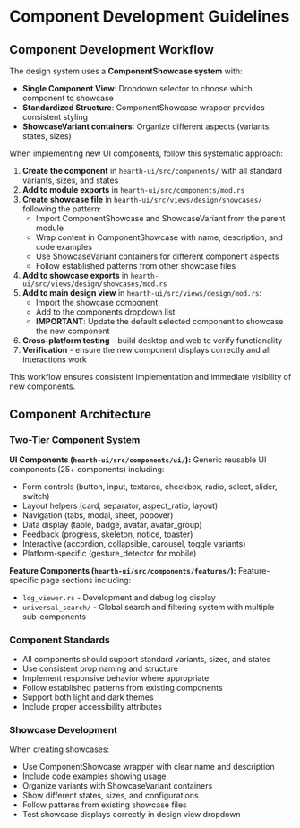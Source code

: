 # Component Development Guidelines

## Component Development Workflow

The design system uses a **ComponentShowcase system** with:
- **Single Component View**: Dropdown selector to choose which component to showcase
- **Standardized Structure**: ComponentShowcase wrapper provides consistent styling
- **ShowcaseVariant containers**: Organize different aspects (variants, states, sizes)

When implementing new UI components, follow this systematic approach:

1. **Create the component** in `hearth-ui/src/components/` with all standard variants, sizes, and states
2. **Add to module exports** in `hearth-ui/src/components/mod.rs`
3. **Create showcase file** in `hearth-ui/src/views/design/showcases/` following the pattern:
   - Import ComponentShowcase and ShowcaseVariant from the parent module
   - Wrap content in ComponentShowcase with name, description, and code examples
   - Use ShowcaseVariant containers for different component aspects
   - Follow established patterns from other showcase files
4. **Add to showcase exports** in `hearth-ui/src/views/design/showcases/mod.rs`
5. **Add to main design view** in `hearth-ui/src/views/design/mod.rs`:
   - Import the showcase component
   - Add to the components dropdown list
   - **IMPORTANT**: Update the default selected component to showcase the new component
6. **Cross-platform testing** - build desktop and web to verify functionality
7. **Verification** - ensure the new component displays correctly and all interactions work

This workflow ensures consistent implementation and immediate visibility of new components.

## Component Architecture

### Two-Tier Component System

**UI Components (`hearth-ui/src/components/ui/`):**
Generic reusable UI components (25+ components) including:
- Form controls (button, input, textarea, checkbox, radio, select, slider, switch)
- Layout helpers (card, separator, aspect_ratio, layout)
- Navigation (tabs, modal, sheet, popover)
- Data display (table, badge, avatar, avatar_group)
- Feedback (progress, skeleton, notice, toaster)
- Interactive (accordion, collapsible, carousel, toggle variants)
- Platform-specific (gesture_detector for mobile)

**Feature Components (`hearth-ui/src/components/features/`):**
Feature-specific page sections including:
- `log_viewer.rs` - Development and debug log display
- `universal_search/` - Global search and filtering system with multiple sub-components

### Component Standards

- All components should support standard variants, sizes, and states
- Use consistent prop naming and structure
- Implement responsive behavior where appropriate
- Follow established patterns from existing components
- Support both light and dark themes
- Include proper accessibility attributes

### Showcase Development

When creating showcases:
- Use ComponentShowcase wrapper with clear name and description
- Include code examples showing usage
- Organize variants with ShowcaseVariant containers
- Show different states, sizes, and configurations
- Follow patterns from existing showcase files
- Test showcase displays correctly in design view dropdown